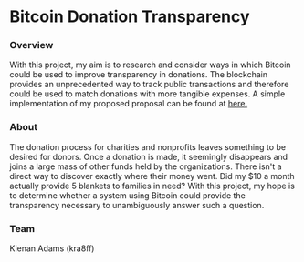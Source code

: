 # Bitcoin Donation Transparency

### Overview
With this project, my aim is to research and consider ways in which Bitcoin could be used to improve transparency in donations. The blockchain provides an unprecedented way to track public transactions and therefore could be used to match donations with more tangible expenses.
A simple implementation of my proposed proposal can be found at [here.](www.kienanadams.com/btc-donation-transparency/)

### About
The donation process for charities and nonprofits leaves something to be desired for donors. Once a donation is made, it seemingly disappears and joins a large mass of other funds held by the organizations. There isn't a direct way to discover exactly where their money went. Did my $10 a month actually provide 5 blankets to families in need? With this project, my hope is to determine whether a system using Bitcoin could provide the transparency necessary to unambiguously answer such a question.

### Team
Kienan Adams (kra8ff)
